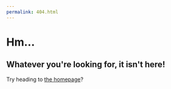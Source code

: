 ```yaml
---
permalink: 404.html
---
```


# Hm…

## Whatever you're looking for, it isn't here!

Try heading to [the homepage](/)?
